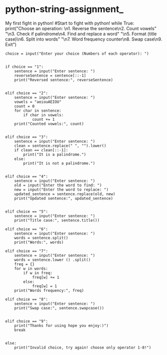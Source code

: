 # python-string-assignment_
My first fight in python!
#Start to fight with python!
while True:
    print("Choose an operation: \n1. Reverse the sentence\n2. Count vowels"
          "\n3. Check if palindrome\n4. Find and replace a word"
          "\n5. Format (title case)\n6. Split into words"
          "\n7. Word frequency counter\n8. Swap case\n9. Exit")

    choice = input("Enter your choice (Numbers of each operator): ")


    if choice == "1":
        sentence = input("Enter sentence: ")
        reverseSentence = sentence[::-1]
        print("Reversed sentence:", reverseSentence)


    elif choice == "2":
        sentence = input("Enter sentence: ")
        vowels = "aeiouAEIOU"
        count = 0
        for char in sentence:
            if char in vowels:
                count += 1
        print("Counted vowels:", count)


    elif choice == "3":
        sentence = input("Enter sentence: ")
        clean = sentence.replace(" ", "").lower()
        if clean == clean[::-1]:
            print("It is a palindrome.")
        else:
            print("It is not a palindrome.")


    elif choice == "4":
        sentence = input("Enter sentence: ")
        old = input("Enter the word to find: ")
        new = input("Enter the word to replace: ")
        updated_sentence = sentence.replace(old, new)
        print("Updated sentence:", updated_sentence)


    elif choice == "5":
        sentence = input("Enter sentence: ")
        print("Title case:", sentence.title())

    elif choice == "6":
        sentence = input("Enter sentence: ")
        words = sentence.split()
        print("Words:", words)

    elif choice == "7":
        sentence = input("Enter sentence: ")
        words = sentence.lower () .split()
        freq = {}
        for w in words:
            if w in freq:
                freq[w] += 1
            else:
                freq[w] = 1
        print("Words frequency:", freq)

    elif choice == "8":
        sentence = input("Enter sentence: ")
        print("Swap case:", sentence.swapcase())


    elif choice == "9":
        print("Thanks for using hope you enjoy:)")
        break


    else:
        print("Invalid choice, try again! choose only operator 1-8!")

